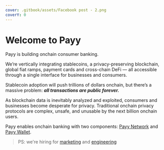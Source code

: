 ```yaml
---
cover: .gitbook/assets/Facebook post - 2.png
coverY: 0
---
```


# Welcome to Payy

Payy is building onchain consumer banking.

We’re vertically integrating stablecoins, a privacy-preserving blockchain, global fiat ramps, payment cards and cross-chain DeFi — all accessible through a single interface for businesses and consumers.

Stablecoin adoption will push trillions of dollars onchain, but there’s a massive problem: _**all transactions are public forever.**_&#x20;

As blockchain data is inevitably analyzed and exploited, consumers and businesses become desperate for privacy. Traditional onchain privacy protocols are complex, unsafe, and unusable by the next billion onchain users.

Payy enables onchain banking with two components: [Payy Network](broken-reference) and [Payy Wallet](product/payy-wallet.md).

> PS: we're hiring for [marketing](https://polybase.notion.site/Head-of-Marketing-fa176c7548b944d4870fa4bab9b58ddc) and [engineering](https://polybase.notion.site/Staff-Fullstack-Engineer-Rust-React-06175a647cd2447881f2bc20dcdc6db7)
